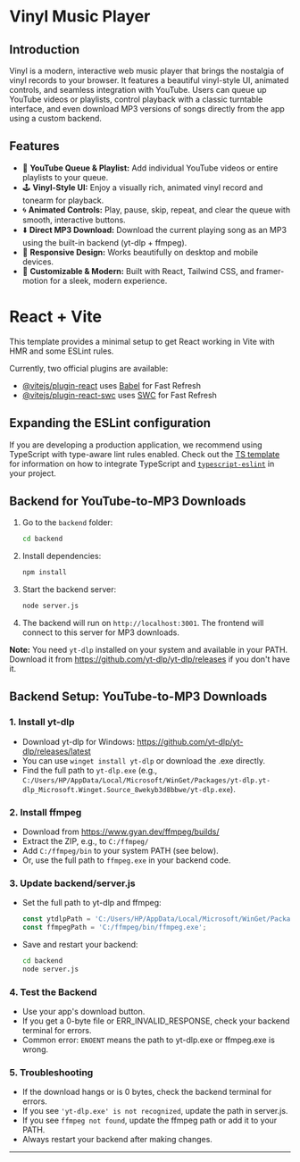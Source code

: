# Vinyl Music Player

## Introduction
Vinyl is a modern, interactive web music player that brings the nostalgia of vinyl records to your browser. It features a beautiful vinyl-style UI, animated controls, and seamless integration with YouTube. Users can queue up YouTube videos or playlists, control playback with a classic turntable interface, and even download MP3 versions of songs directly from the app using a custom backend.

## Features
- 🎵 **YouTube Queue & Playlist:** Add individual YouTube videos or entire playlists to your queue.
- 🕹️ **Vinyl-Style UI:** Enjoy a visually rich, animated vinyl record and tonearm for playback.
- 🌀 **Animated Controls:** Play, pause, skip, repeat, and clear the queue with smooth, interactive buttons.
- ⬇️ **Direct MP3 Download:** Download the current playing song as an MP3 using the built-in backend (yt-dlp + ffmpeg).
- 📱 **Responsive Design:** Works beautifully on desktop and mobile devices.
- 🎨 **Customizable & Modern:** Built with React, Tailwind CSS, and framer-motion for a sleek, modern experience.

# React + Vite

This template provides a minimal setup to get React working in Vite with HMR and some ESLint rules.

Currently, two official plugins are available:

- [@vitejs/plugin-react](https://github.com/vitejs/vite-plugin-react/blob/main/packages/plugin-react) uses [Babel](https://babeljs.io/) for Fast Refresh
- [@vitejs/plugin-react-swc](https://github.com/vitejs/vite-plugin-react/blob/main/packages/plugin-react-swc) uses [SWC](https://swc.rs/) for Fast Refresh

## Expanding the ESLint configuration

If you are developing a production application, we recommend using TypeScript with type-aware lint rules enabled. Check out the [TS template](https://github.com/vitejs/vite/tree/main/packages/create-vite/template-react-ts) for information on how to integrate TypeScript and [`typescript-eslint`](https://typescript-eslint.io) in your project.

## Backend for YouTube-to-MP3 Downloads

1. Go to the `backend` folder:
   ```sh
   cd backend
   ```
2. Install dependencies:
   ```sh
   npm install
   ```
3. Start the backend server:
   ```sh
   node server.js
   ```
4. The backend will run on `http://localhost:3001`. The frontend will connect to this server for MP3 downloads.

**Note:** You need `yt-dlp` installed on your system and available in your PATH. Download it from https://github.com/yt-dlp/yt-dlp/releases if you don't have it.

## Backend Setup: YouTube-to-MP3 Downloads

### 1. Install yt-dlp
- Download yt-dlp for Windows: https://github.com/yt-dlp/yt-dlp/releases/latest
- You can use `winget install yt-dlp` or download the .exe directly.
- Find the full path to `yt-dlp.exe` (e.g., `C:/Users/HP/AppData/Local/Microsoft/WinGet/Packages/yt-dlp.yt-dlp_Microsoft.Winget.Source_8wekyb3d8bbwe/yt-dlp.exe`).

### 2. Install ffmpeg
- Download from https://www.gyan.dev/ffmpeg/builds/
- Extract the ZIP, e.g., to `C:/ffmpeg/`
- Add `C:/ffmpeg/bin` to your system PATH (see below).
- Or, use the full path to `ffmpeg.exe` in your backend code.

### 3. Update backend/server.js
- Set the full path to yt-dlp and ffmpeg:
  ```js
  const ytdlpPath = 'C:/Users/HP/AppData/Local/Microsoft/WinGet/Packages/yt-dlp.yt-dlp_Microsoft.Winget.Source_8wekyb3d8bbwe/yt-dlp.exe';
  const ffmpegPath = 'C:/ffmpeg/bin/ffmpeg.exe';
  ```
- Save and restart your backend:
  ```sh
  cd backend
  node server.js
  ```

### 4. Test the Backend
- Use your app's download button.
- If you get a 0-byte file or ERR_INVALID_RESPONSE, check your backend terminal for errors.
- Common error: `ENOENT` means the path to yt-dlp.exe or ffmpeg.exe is wrong.

### 5. Troubleshooting
- If the download hangs or is 0 bytes, check the backend terminal for errors.
- If you see `'yt-dlp.exe' is not recognized`, update the path in server.js.
- If you see `ffmpeg not found`, update the ffmpeg path or add it to your PATH.
- Always restart your backend after making changes.

---
